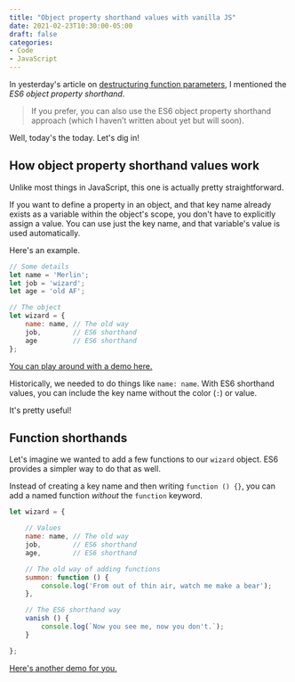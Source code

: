 ```yaml
---
title: "Object property shorthand values with vanilla JS"
date: 2021-02-23T10:30:00-05:00
draft: false
categories:
- Code
- JavaScript
---
```


In yesterday's article on [destructuring function parameters](/destructuring-function-parameters-with-vanilla-js-for-better-developer-ergonomics/), I mentioned the _ES6 object property shorthand_.

> If you prefer, you can also use the ES6 object property shorthand approach (which I haven’t written about yet but will soon).

Well, today's the today. Let's dig in!

## How object property shorthand values work

Unlike most things in JavaScript, this one is actually pretty straightforward.

If you want to define a property in an object, and that key name already exists as a variable within the object's scope, you don't have to explicitly assign a value. You can use just the key name, and that variable's value is used automatically.

Here's an example.

```js
// Some details
let name = 'Merlin';
let job = 'wizard';
let age = 'old AF';

// The object
let wizard = {
	name: name, // The old way
	job,        // ES6 shorthand
	age         // ES6 shorthand
};
```

[You can play around with a demo here.](https://codepen.io/cferdinandi/pen/jOVamZX)

Historically, we needed to do things like `name: name`. With ES6 shorthand values, you can include the key name without the color (`:`) or value.

It's pretty useful!

## Function shorthands

Let's imagine we wanted to add a few functions to our `wizard` object. ES6 provides a simpler way to do that as well.

Instead of creating a key name and then writing `function () {}`, you can add a named function _without_ the `function` keyword.

```js
let wizard = {

	// Values
	name: name, // The old way
	job,        // ES6 shorthand
	age,        // ES6 shorthand

	// The old way of adding functions
	summon: function () {
		console.log('From out of thin air, watch me make a bear');
	},

	// The ES6 shorthand way
	vanish () {
		console.log(`Now you see me, now you don't.`);
	}

};
```

[Here's another demo for you.](https://codepen.io/cferdinandi/pen/VwmrbXp)